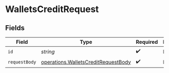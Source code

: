# WalletsCreditRequest


## Fields

| Field                                                                                      | Type                                                                                       | Required                                                                                   | Description                                                                                |
| ------------------------------------------------------------------------------------------ | ------------------------------------------------------------------------------------------ | ------------------------------------------------------------------------------------------ | ------------------------------------------------------------------------------------------ |
| `id`                                                                                       | *string*                                                                                   | :heavy_check_mark:                                                                         | N/A                                                                                        |
| `requestBody`                                                                              | [operations.WalletsCreditRequestBody](../../models/operations/walletscreditrequestbody.md) | :heavy_check_mark:                                                                         | N/A                                                                                        |